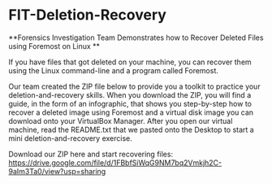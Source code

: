 # FIT-Deletion-Recovery
**Forensics Investigation Team Demonstrates how to Recover Deleted Files using Foremost on Linux
**

If you have files that got deleted on your machine, you can recover them using the Linux command-line and a program called Foremost. 

Our team created the ZIP file below to provide you a toolkit to practice your deletion-and-recovery skills. When you download the ZIP, you will find a guide, in the form of an infographic, that shows you step-by-step how to recover a deleted image using Foremost and a virtual disk image you can download onto your VirtualBox Manager. After you open our virtual machine, read the README.txt that we pasted onto the Desktop to start a mini deletion-and-recovery exercise.

Download our ZIP here and start recovering files:
https://drive.google.com/file/d/1FBbfSiWqG9NM7bq2Vmkjh2C-9aIm3Ta0/view?usp=sharing

